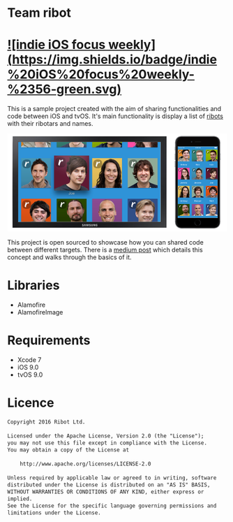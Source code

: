# Team ribot
[![indie iOS focus weekly] (https://img.shields.io/badge/indie%20iOS%20focus%20weekly-%2356-green.svg)](https://indieiosfocus.curated.co/issues/56?#start)
=

This is a sample project created with the aim of sharing functionalities and code between iOS and tvOS. It's main functionality is display a list of [ribots](http://ribot.co.uk/us) with their ribotars and names.

<p align="center">
    <img src="images/ios-tvos.png" alt="Screenshots"/>
</p>


This project is open sourced to showcase how you can shared code between different targets. There is a [medium post](https://medium.com/ribot-labs/sharing-functionality-across-tvos-and-ios-228c76b03a06#.er4pbltoq) which details this concept and walks through the basics of it.


# Libraries

- Alamofire
- AlamofireImage

# Requirements

- Xcode 7
- iOS 9.0
- tvOS 9.0

# Licence

```
Copyright 2016 Ribot Ltd.

Licensed under the Apache License, Version 2.0 (the "License");
you may not use this file except in compliance with the License.
You may obtain a copy of the License at

    http://www.apache.org/licenses/LICENSE-2.0

Unless required by applicable law or agreed to in writing, software
distributed under the License is distributed on an "AS IS" BASIS,
WITHOUT WARRANTIES OR CONDITIONS OF ANY KIND, either express or implied.
See the License for the specific language governing permissions and
limitations under the License.
```


